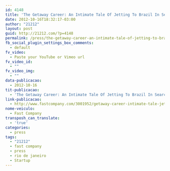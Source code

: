 ```yaml
---
id: 4148
title: 'The Getaway Career: An Intimate Tale Of Jetting To Brazil In Search Of Love, Life, And A Startup Hit'
date: 2012-10-16T18:32:17-03:00
author: "21212"
layout: post
guid: http://21212.com/?p=4148
permalink: /press/the-getaway-career-an-intimate-tale-of-jetting-to-brazil-in-search-of-love-life-and-a-startup-hit/
fb_social_plugin_settings_box_comments:
  - default
fv_video:
  - Paste your YouTube or Vimeo url
fv_video_id:
  - ""
fv_video_img:
  - ""
data-publicacao:
  - 2012-10-16
tit-publicacao:
  - 'The Getaway Career: An Intimate Tale Of Jetting To Brazil In Search Of Love, Life, And A Startup Hit'
link-publicacao:
  - http://www.fastcompany.com/3001952/getaway-career-intimate-tale-jetting-brazil-search-love-life-and-startup-hit
nome-veiculo:
  - Fast Company
transposh_can_translate:
  - 'true'
categories:
  - press
tags:
  - "21212"
  - fast company
  - press
  - rio de janeiro
  - Startup
---
```

